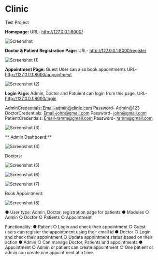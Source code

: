 # Clinic
Test Project

**Homepage:**
URL- http://127.0.0.1:8000/

![Screenshot](https://user-images.githubusercontent.com/32059484/191936484-e7645061-8dce-48a3-9104-ce056c85b1e0.png)


**Doctor & Patient Registration Page:**
URL- http://127.0.0.1:8000/register

![Screenshot (1)](https://user-images.githubusercontent.com/32059484/191937079-9ccd221b-4eb5-473c-8bc2-808b8e1d558e.png)

**Appointment Page:**
   Guest User can also book appointments
URL- http://127.0.0.1:8000/appointment

![Screenshot (2)](https://user-images.githubusercontent.com/32059484/191937242-64cd17d6-e069-4e2a-995f-438408ef27b4.png)


**Login Page:**
 Admin, Doctor and Patuient can login from this page.
 URL-http://127.0.0.1:8000/login
 
 AdminCredentials: 
     Email-admin@clinic.com
     Password- Admin@123
 DoctorCredentials: 
     Email-john@gmail.com
     Password- john@gmail.com
  PatientCredentials: 
     Email-ramm@gmail.com
     Password- ramm@gmail.com
     
   
 
 ![Screenshot (3)](https://user-images.githubusercontent.com/32059484/191937600-09585cf2-a9fa-4f7c-bcda-cb4aa32258c0.png)
 
 
** Admin Dashboard:**

![Screenshot (4)](https://user-images.githubusercontent.com/32059484/191938755-cbb17506-5441-4cca-a610-a20c8456a4ef.png)

 
Doctors:

![Screenshot (5)](https://user-images.githubusercontent.com/32059484/191939047-7ee506e4-0c51-4ec9-8aca-171d4ecb879d.png)

![Screenshot (6)](https://user-images.githubusercontent.com/32059484/191939280-ee408248-dcba-489d-91d6-44ed70d32c93.png)

![Screenshot (7)](https://user-images.githubusercontent.com/32059484/191939397-7a2e8017-8288-467f-bef4-22a32e715899.png)

Book Appointment:

![Screenshot (8)](https://user-images.githubusercontent.com/32059484/191939828-0e415738-f4c0-4f58-b799-e8ef2da67907.png)


● User type: Admin, Doctor, registration page for patients
● Modules
    ○ Admin
    ○ Doctor
    ○ Patients
    ○ Appointment
    
    
Functionality:
● Patient
    ○ Login and check their appointment
    ○ Guest users can register the appointment using their email id
● Doctor
    ○ Login and check their appointment
    ○ Update appointment status based on their action
● Admin
    ○ Can manage Doctor, Patients and appointments
● Appointment
    ○ Admin or patient can create appointment
    ○ One patient or admin can create one appointment at a time.    
